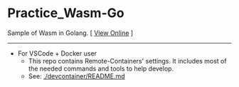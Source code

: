 # Practice_Wasm-Go

Sample of Wasm in Golang. [ [View Online](https://keinos.github.io/Practice_Wasm-Go/) ]

---

- For VSCode + Docker user
  - This repo contains Remote-Containers' settings. It includes most of the needed commands and tools to help develop.
  - See: [./devcontainer/README.md](./devcontainer/README.md)
